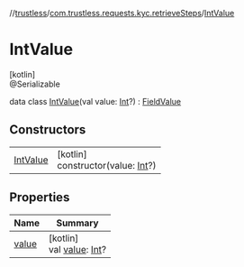 //[trustless](../../../index.md)/[com.trustless.requests.kyc.retrieveSteps](../index.md)/[IntValue](index.md)

# IntValue

[kotlin]\
@Serializable

data class [IntValue](index.md)(val value: [Int](https://kotlinlang.org/api/latest/jvm/stdlib/kotlin/-int/index.html)?) : [FieldValue](../-field-value/index.md)

## Constructors

| | |
|---|---|
| [IntValue](-int-value.md) | [kotlin]<br>constructor(value: [Int](https://kotlinlang.org/api/latest/jvm/stdlib/kotlin/-int/index.html)?) |

## Properties

| Name | Summary |
|---|---|
| [value](value.md) | [kotlin]<br>val [value](value.md): [Int](https://kotlinlang.org/api/latest/jvm/stdlib/kotlin/-int/index.html)? |
